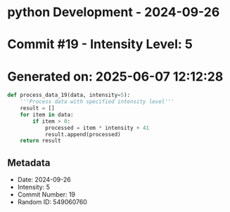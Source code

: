 ﻿# python Development - 2024-09-26
# Commit #19 - Intensity Level: 5
# Generated on: 2025-06-07 12:12:28
```python
def process_data_19(data, intensity=5):
    '''Process data with specified intensity level'''
    result = []
    for item in data:
        if item > 0:
            processed = item * intensity + 41
            result.append(processed)
    return result
```
## Metadata
- Date: 2024-09-26
- Intensity: 5
- Commit Number: 19
- Random ID: 549060760

